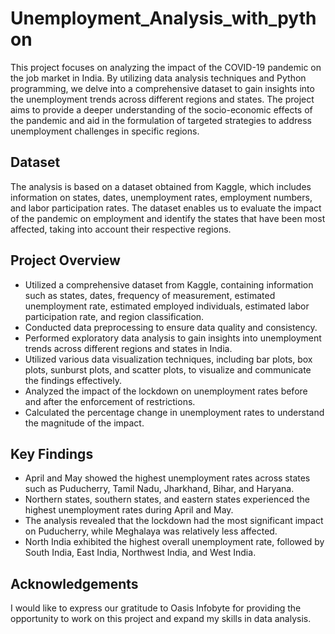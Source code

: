 # Unemployment_Analysis_with_python

This project focuses on analyzing the impact of the COVID-19 pandemic on the job market in India. By utilizing data analysis techniques and Python programming, we delve into a comprehensive dataset to gain insights into the unemployment trends across different regions and states. The project aims to provide a deeper understanding of the socio-economic effects of the pandemic and aid in the formulation of targeted strategies to address unemployment challenges in specific regions.

## Dataset

The analysis is based on a dataset obtained from Kaggle, which includes information on states, dates, unemployment rates, employment numbers, and labor participation rates. The dataset enables us to evaluate the impact of the pandemic on employment and identify the states that have been most affected, taking into account their respective regions.

## Project Overview

- Utilized a comprehensive dataset from Kaggle, containing information such as states, dates, frequency of measurement, estimated unemployment rate, estimated employed individuals, estimated labor participation rate, and region classification.
- Conducted data preprocessing to ensure data quality and consistency.
- Performed exploratory data analysis to gain insights into unemployment trends across different regions and states in India.
- Utilized various data visualization techniques, including bar plots, box plots, sunburst plots, and scatter plots, to visualize and communicate the findings effectively.
- Analyzed the impact of the lockdown on unemployment rates before and after the enforcement of restrictions.
- Calculated the percentage change in unemployment rates to understand the magnitude of the impact.

## Key Findings

- April and May showed the highest unemployment rates across states such as Puducherry, Tamil Nadu, Jharkhand, Bihar, and Haryana.
- Northern states, southern states, and eastern states experienced the highest unemployment rates during April and May.
- The analysis revealed that the lockdown had the most significant impact on Puducherry, while Meghalaya was relatively less affected.
- North India exhibited the highest overall unemployment rate, followed by South India, East India, Northwest India, and West India.

## Acknowledgements

I would like to express our gratitude to Oasis Infobyte for providing the opportunity to work on this project and expand my skills in data analysis.
